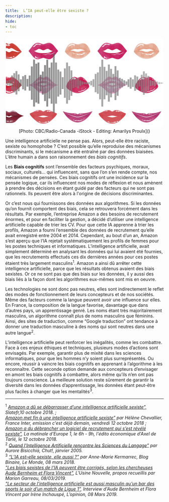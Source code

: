 ```yaml
---
title:  L’IA peut-elle être sexiste ?
description:
hide:
- toc
---
```



<center><img src="../Images/ondira-levrres-intelligence-artificielle-femmes.jpg" alt="Photo by Fernando Arcos from Pexels" width="500"></center>
<center>[Photo: CBC/Radio-Canada -iStock - Editing: Amarilys Proulx]()</center>

Une intelligence artificielle ne pense pas. Alors, peut-elle être raciste, sexiste ou homophobe ? C’est possible qu’elle reproduise des mécanismes discriminants, si le mécanisme a été entraîné par des données biaisées. L’être humain a dans son raisonnement des _biais cognitifs_.

Les **Biais cognitifs** sont l’ensemble des facteurs psychiques, moraux, sociaux, culturels… qui influencent, sans que l’on s’en rende compte, nos mécanismes de pensées. Ces biais cognitifs ont une incidence sur la pensée logique, car ils influencent nos modes de réflexion et nous amènent à prendre des décisions en étant guidé par des facteurs qui ne sont pas rationnels. Ils peuvent être alors à l'origine de décisions discriminantes.

Or c’est nous qui fournissons des données aux algorithmes. Si les données qu’on fournit comportent des biais, cela se retrouvera forcément dans les résultats. Par exemple, l’entreprise Amazon a des besoins de recrutement énormes, et pour en faciliter la gestion, a décidé d’utiliser une intelligence artificielle capable de trier les CV. Pour que cette IA apprenne à trier les profils, Amazon a fourni l’ensemble des données de recrutement qu’elle avait enregistré entre 2004 et 2014. Cependant, au bout d’un an, Amazon s’est aperçu que l’IA rejetait systématiquement les profils de femmes pour les postes techniques et informatiques. L’intelligence artificielle, avait simplement déterminé en analysant les données qui lui avaient été fournies, que les recrutements effectués ces dix dernières années pour ces postes étaient très largement masculins<sup>1</sup>. Amazon a ainsi dû arrêter cette intelligence artificielle, parce que les résultats obtenus avaient des biais sexistes. Or ce ne sont pas que des biais sur les données, il y aussi des biais liés à la façon dont les algorithmes eux-mêmes sont mis en oeuvre.

Les technologies ne sont donc pas neutres, elles sont indirectement le reflet des modes de fonctionnement de leurs concepteurs et de nos sociétés. Même des facteurs comme la langue peuvent avoir une influence sur elles. En France, la composition de la langue favorise, davantage que dans d’autres pays, un apprentissage genré. Les noms étant très majoritairement masculins, un algorithme connaît plus de noms masculins que féminins. Ainsi, des sites de traduction, comme “Google traduction” ont tendance à donner une traduction masculine à des noms qui sont neutres dans une autre langue<sup>2</sup>.

L’intelligence artificielle peut renforcer les inégalités, comme les combattre. Face à ces enjeux éthiques et techniques, plusieurs modes d’actions sont envisagés. Par exemple, garantir plus de mixité dans les sciences informatiques, pour que les hommes n’y soient plus surreprésentés. Ou encore, réussir à vaincre les biais cognitifs en apprenant à l’algorithme à les reconnaître. Cette seconde option demande aux concepteurs d’envisager en amont les biais cognitifs à combattre, alors même qu’ils n’en ont pas toujours conscience. La meilleure solution reste sûrement de garantir la diversité dans les données d’apprentissage, les données étant peut-être plus faciles à changer que les mentalités<sup>3</sup>.

* * *

<sup>1</sup> _[Amazon a dû se débarrasser d’une intelligence artificielle sexiste”,](http://www.slate.fr/story/168413/amazon-abandonne-intelligence-artificielle-sexiste) Slatefr,10 octobre 2018. ;  
[Amazon met fin à une intelligence artificielle sexiste”](https://www.franceinter.fr/emissions/c-est-deja-demain/c-est-deja-demain-12-octobre-2018) par Hélène Chevallier, France Inter, emission c'est déjà demain, vendredi 12 octobre 2018 ;  
[Amazon a du débrancher un logiciel de recrutement qui s’est révélé sexiste”](https://www.europe1.fr/emissions/axel-de-tarle-vous-parle-economie/amazon-a-du-debrancher-une-logiciel-de-recrutement-qui-sest-revele-sexiste-37768493), La matinale d'Europe 1, le 6h - 9h, l'édito économique d'Axel de Tarlé, le 12 octobre 2018._  
<sup>2</sup> _[Quand l’Intelligence Artificielle rencontre les Sciences du Langage”](https://chut.media/portraits/intelligence-artificielle-sciences-du-langage/) par Aurore Bisicchia, Chut!, janvier 2005._  
<sup>3</sup> _[“L’IA est–elle sexiste, elle aussi ?”](https://www.lemonde.fr/blog/binaire/2018/03/08/lia-est-elle-sexiste-elle-aussi/) par Anne-Marie Kermarrec, Blog Binaire, Le Monde, 08 mars 2018._  
_["Les biais sexistes de l'IA peuvent être corrigés, selon les chercheuses Aude Bernheim et Flora Vincent"](https://www.usinenouvelle.com/editorial/les-biais-sexistes-de-l-ia-peuvent-etre-corriges-selon-les-chercheuses-aude-bernheim-et-flora-vincent.N815345), L'Usine Nouvelle, propos recueillis par Marion Garreau, 08/03/2019._  
_["Le secteur de l’intelligence artificielle est aussi masculin qu’un bar des sports le soir d’un match de Ligue 1”](https://www.lopinion.fr/edition/politique/secteur-l-intelligence-artificielle-est-aussi-masculin-qu-bar-sports-180114), Interview d'Aude Bernheim et Flora Vincent par Irène Inchauspé, L’opinion, 08 Mars 2019._
